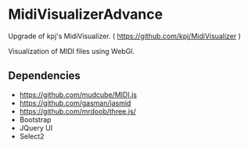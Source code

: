 MidiVisualizerAdvance
=====

Upgrade of kpj's MidiVisualizer.
( https://github.com/kpj/MidiVisualizer )

Visualization of MIDI files using WebGl.

Dependencies
------------
* https://github.com/mudcube/MIDI.js
* https://github.com/gasman/jasmid
* https://github.com/mrdoob/three.js/
* Bootstrap
* JQuery UI
* Select2